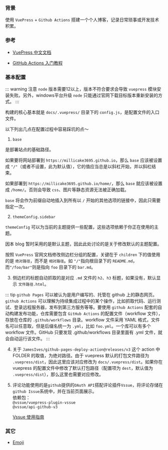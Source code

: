 ### 背景

使用 `VuePress` + `Github Actions` 搭建一个个人博客，记录日常琐事或开发技术积累。

### 参考

- [VuePress 中文文档](https://www.vuepress.cn/)

- [GitHub Actions 入门教程](https://www.ruanyifeng.com/blog/2019/09/getting-started-with-github-actions.html)

### 基本配置

::: warning 注意
`node` 版本需要12以上，版本不符合要求会导致 `vuepress` 模块安装失败。另外，windows平台升级 `node` 只能通过官网下载目标版本重新安装的方式。
:::

构建的核心基本就是 `docs/.vuepress/` 目录下的 `config.js`，是配置文件的入口文件。


以下列出几点在配置过程中容易踩坑的点～

1.  `base`

是部署站点的基础路径。

如果要将网站部署到 `https://millicake3695.github.io`，那么 `base` 应该被设置成 `"/"`（或者不设置，此为默认值），它的值应当总是以斜杠开始，并以斜杠结束。

如果部署到 `https://millicake3695.github.io/home/`，那么 `base` 就应该被设置成 `/home/`。否则会导致 `css`、图片等静态资源无法被正确加载。

`base` 将会作为前缀自动地插入到所有以 `/` 开始的其他选项的链接中，因此只需要指定一次。

2. `themeConfig.sidebar`

`themeConfig` 可以为当前的主题提供一些配置，这些选项依赖于你正在使用的主题。

因本 blog 暂时采用的是默认主题，因此此处讨论的是关于修改默认的主题配置。

按照 `VuePress` 官网文档修改侧边栏分组的配置，关键在于 `children` 下的值使用的是 `绝对路径`，而不是 `相对路径`。如 `"/"`指向根目录下的 `README.md`，而`"/foo/bar"`则是指向 `foo` 目录下的 `bar.md`。

3. 侧边栏的标题自动抓取的是对应 `.md` 文件的 `h2`、`h3` 标题，如果没有，默认显示 `文件路径.html`。

::: tip
`github Pages` 可以被认为是用户编写的、托管在 github 上的静态网页。`github Actions` 可以理解为持续集成过程中的某个操作，比如抓取代码、运行测试、登录远程服务器，发布到第三方服务等等。要使用 `github Actions` 配套的自动构建发布功能，仓库需要包含 `GitHub Actions` 的配置文件（workflow 文件），存放在仓库的 `.github/workflows` 目录。workflow 文件采用 YAML 格式，文件名可以任意取，但是后缀名统一为 `.yml`，比如 `foo.yml`。一个库可以有多个 workflow 文件。GitHub 只要发现 .github/workflows 目录里面有 .yml 文件，就会自动运行该文件。
:::

4. 关于 `JamesIves/github-pages-deploy-action@releases/v3` 这个 action 中 FOLDER 的取值，为绝对路径。由于 vuepress 默认的打包文件路径为 `.vuepress/dist`，因此这里应该对应修改为 `docs/.vuepress/dist`。如果你在 vuepress 的配置文件中修改了默认打包路径（配置项为 `dest`，默认值为 `.vuepress/dist`），那么这里也需要对应修改。

5. 评论功能使用的是`github`提供的`OAuth API`搭配评论插件`Vssue`，将评论存储在`github Issue`系统中，并在当前页面展示。  
    依赖包：  
    `@vssue/vuepress-plugin-vssue`  
    `@vssue/api-github-v3`  

    [Vssue 使用指南](https://www.mianshigee.com/tutorial/vssue/77fe8c4f2948fd54.md) 

### 其它

- [Emoji](https://github.com/markdown-it/markdown-it-emoji/blob/master/lib/data/full.json)


<Vssue />

